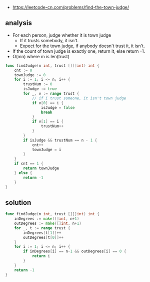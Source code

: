 - https://leetcode-cn.com/problems/find-the-town-judge/

## analysis
- For each person, judge whether it is town judge
    - If it trusts somebody, it isn't.
    - Expect for the town judge, if anybody doesn't trust it, it isn't.
- If the count of town judge is exactly one, return it, else return -1.
- O(mn) where m is len(trust)
```go
func findJudge(n int, trust [][]int) int {
    cnt := 0
    townJudge := 0
    for i := 1; i <= n; i++ {
        trustNum := 0
        isJudge := true
        for _, v := range trust {
            // if i trust someone, it isn't town judge
            if v[0] == i {
                isJudge = false
                break
            }
            if v[1] == i {
                trustNum++
            }
        }
        if isJudge && trustNum == n - 1 {
            cnt++
            townJudge = i
        }
    }
    if cnt == 1 {
        return townJudge
    } else {
        return -1
    }
}
```
## solution
```go
func findJudge(n int, trust [][]int) int {
    inDegrees := make([]int, n+1)
    outDegrees := make([]int, n+1)
    for _, t := range trust {
        inDegrees[t[1]]++
        outDegrees[t[0]]++
    }
    for i := 1; i <= n; i++ {
        if inDegrees[i] == n-1 && outDegrees[i] == 0 {
            return i
        }
    }
    return -1
}
```